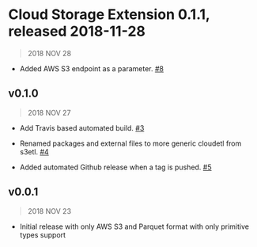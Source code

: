 # Cloud Storage Extension 0.1.1, released 2018-11-28

> 2018 NOV 28

* Added AWS S3 endpoint as a parameter.
  [#8](https://github.com/exasol/cloud-storage-extension/pull/8)

## v0.1.0

> 2018 NOV 27

* Add Travis based automated build.
  [#3](https://github.com/exasol/cloud-storage-extension/pull/3)

* Renamed packages and external files to more generic cloudetl from s3etl.
  [#4](https://github.com/exasol/cloud-storage-extension/pull/4)

* Added automated Github release when a tag is pushed.
  [#5](https://github.com/exasol/cloud-storage-extension/pull/5)

## v0.0.1

> 2018 NOV 23

* Initial release with only AWS S3 and Parquet format with only primitive types
  support

